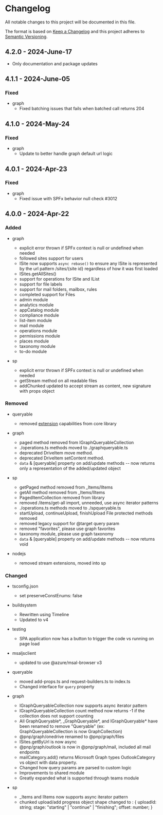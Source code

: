 # Changelog

All notable changes to this project will be documented in this file.

The format is based on [Keep a Changelog](http://keepachangelog.com/en/1.0.0/)
and this project adheres to [Semantic Versioning](http://semver.org/spec/v2.0.0.html).

## 4.2.0 - 2024-June-17

- Only documentation and package updates

## 4.1.1 - 2024-June-05

### Fixed

- graph
  - Fixed batching issues that fails when batched call returns 204

## 4.1.0 - 2024-May-24

### Fixed

- graph
  - Update to better handle graph default url logic

## 4.0.1 - 2024-Apr-23

### Fixed

- graph
  - Fixed issue with SPFx behavior null check #3012

## 4.0.0 - 2024-Apr-22

### Added

- graph
  - explicit error thrown if SPFx context is null or undefined when needed
  - followed sites support for users
  - ISite now supports `async rebase()` to ensure any ISite is represented by the url pattern /sites/{site id} regardless of how it was first loaded
  - ISites.getAllSites()
  - support for operations for ISite and IList
  - support for file labels
  - support for mail folders, mailbox, rules
  - completed support for Files
  - admin module
  - analytics module
  - appCatalog module
  - compliance module
  - list-item module
  - mail module
  - operations module
  - permissions module
  - places module
  - taxonomy module
  - to-do module

- sp
  - explicit error thrown if SPFx context is null or undefined when needed
  - getStream method on all readable files
  - addChunked updated to accept stream as content, new signature with props object

### Removed

- queryable
  - removed [extension](https://pnp.github.io/pnpjs/queryable/extensions/) capabilities from core library

- graph
  - paged method removed from IGraphQueryableCollection
  - ./operations.ts methods moved to ./graphqueryable.ts
  - deprecated DriveItem move method.
  - deprecated DriveItem setContent method.
  - `data` & [queryable] property on add/update methods -- now returns only a representation of the added/updated object

- sp
  - getPaged method removed from _Items/IItems
  - getAll method removed from _Items/IItems
  - PagedItemCollection removed from library
  - removed /items/get-all import, unneeded, use async iterator patterns
  - ./operations.ts methods moved to ./spqueryable.ts
  - startUpload, continueUpload, finishUpload File protected methods removed
  - removed legacy support for @target query param
  - removed "favorites", please use graph favorites
  - taxonomy module, please use graph taxonomy
  - `data` & [queryable] property on add/update methods -- now returns void

- nodejs
  - removed stream extensions, moved into sp

### Changed

- tsconfig.json
  - set preserveConstEnums: false

- buildsystem
  - Rewritten using Timeline
  - Updated to v4

- testing
  - SPA application now has a button to trigger the code vs running on page load

- msaljsclient
  - updated to use @azure/msal-browser v3

- queryable
  - moved add-props.ts and request-builders.ts to index.ts
  - Changed interface for `query` property

- graph
  - IGraphQueryableCollection now supports async iterator pattern
  - IGraphQueryableCollection count method now returns -1 if the collection does not support counting
  - All GraphQueryable*, _GraphQueryable*, and IGraphQueryable* have been renamed to remove "Queryable" (ex: GraphQueryableCollection is now GraphCollection)
  - @pnp/graph/onedrive renamed to @pnp/graph/files
  - ISites.getByUrl is now async
  - @pnp/graph/outlook is now in @pnp/graph/mail, included all mail endpoints
  - mailCategory.add() returns Microsoft Graph types OutlookCategory vs object with data property.
  - Changed how query params are parsed to custom logic
  - Improvements to shared module
  - Greatly expanded what is supported through teams module
  
- sp
  - _Items and IItems now supports async iterator pattern
  - chunked upload/add progress object shape changed to : { uploadId: string; stage: "starting" | "continue" | "finishing"; offset: number; }
